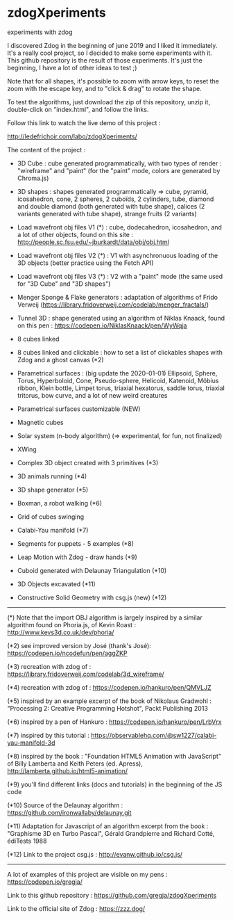 # zdogXperiments
experiments with zdog

I discovered Zdog in the beginning of june 2019 and I liked it immediately.
It's a really cool project, so I decided to make some experiments with it.
This github repository is the result of those experiments.
It's just the beginning, I have a lot of other ideas to test ;)

Note that for all shapes, it's possible to zoom with arrow keys, to reset the zoom with the escape key, and to "click & drag" to rotate the shape.

To test the algorithms, just download the zip of this repository, unzip it, double-click on "index.html", and follow the links.

Follow this link to watch the live demo of this project :

http://ledefrichoir.com/labo/zdogXperiments/

The content of the project :

- 3D Cube : cube generated programmatically, with two types of render : "wireframe" and "paint" (for the "paint" mode, colors are generated by Chroma.js)

- 3D shapes : shapes generated programmatically => cube, pyramid, icosahedron, cone, 2 spheres, 2 cuboïds, 2 cylinders, tube, diamond and double diamond (both generated with tube shape), calices (2 variants generated with tube shape), strange fruits (2 variants)

- Load wavefront obj files V1 (*) : cube, dodecahedron, icosahedron, and a lot of other objects, found on this site : http://people.sc.fsu.edu/~jburkardt/data/obj/obj.html

- Load wavefront obj files V2 (*) : V1 with asynchronuous loading of the 3D objects (better practice using the Fetch API)

- Load wavefront obj files V3 (*) : V2 with a "paint" mode (the same used for "3D Cube" and "3D shapes")

- Menger Sponge & Flake generators : adaptation of algorithms of Frido Verweij (https://library.fridoverweij.com/codelab/menger_fractals/)

- Tunnel 3D : shape generated using an algorithm of Niklas Knaack, found on this pen : https://codepen.io/NiklasKnaack/pen/WyWqja

- 8 cubes linked

- 8 cubes linked and clickable : how to set a list of clickables shapes with Zdog and a ghost canvas (*2)

- Parametrical surfaces : (big update the 2020-01-01)
     Ellipsoid, Sphere, Torus, Hyperboloid, Cone, Pseudo-sphere, Helicoid, Katenoid, Möbius ribbon, Klein bottle,
     Limpet torus, triaxial hexatorus, saddle torus, triaxial tritorus, bow curve, and a lot of new 
	 weird creatures

- Parametrical surfaces customizable (NEW)

- Magnetic cubes

- Solar system (n-body algorithm) (=> experimental, for fun, not finalized)

- XWing

- Complex 3D object created with 3 primitives (*3)

- 3D animals running (*4)

- 3D shape generator (*5)

- Boxman, a robot walking (*6)

- Grid of cubes swinging

- Calabi-Yau manifold (*7)

- Segments for puppets - 5 examples (*8)

- Leap Motion with Zdog - draw hands (*9)

- Cuboid generated with Delaunay Triangulation (*10)

- 3D Objects excavated (*11)

- Constructive Solid Geometry with csg.js (new) (*12)


-------------------

(*) Note that the import OBJ algorithm is largely inspired by a similar algorithm found on Phoria.js, of Kevin Roast : http://www.kevs3d.co.uk/dev/phoria/

(*2) see improved version by José (thank's José):
https://codepen.io/ncodefun/pen/aggZKP

(*3) recreation with zdog of : https://library.fridoverweij.com/codelab/3d_wireframe/

(*4) recreation with zdog of : https://codepen.io/hankuro/pen/QMVLJZ

(*5) inspired by an example excerpt of the book of Nikolaus Gradwohl : "Processing 2: Creative Programming Hotshot", Packt Publishing 2013

(*6) inspired by a pen of Hankuro : https://codepen.io/hankuro/pen/LrbVrx

(*7) inspired by this tutorial : https://observablehq.com/@sw1227/calabi-yau-manifold-3d

(*8) inspired by the book : "Foundation HTML5 Animation with JavaScript" of Billy Lamberta and Keith Peters (ed. Apress), http://lamberta.github.io/html5-animation/

(*9) you'll find different links (docs and tutorials) in the beginning of the JS code

(*10) Source of the Delaunay algorithm : https://github.com/ironwallaby/delaunay.git

(*11) Adaptation for Javascript of an algorithm excerpt from the book :
      "Graphisme 3D en Turbo Pascal", Gérald Grandpierre and Richard Cotté, édiTests 1988

(*12) Link to the project csg.js : http://evanw.github.io/csg.js/

------------------

A lot of examples of this project are visible on my pens :
https://codepen.io/gregja/

Link to this github repository :
https://github.com/gregja/zdogXperiments

Link to the official site of Zdog :
https://zzz.dog/
